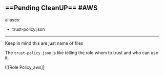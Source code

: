 ==Pending CleanUP==
#AWS
---
aliases:
  - trust-policy.json
---
Keep in mind this are just name of files

The `trust-policy.json` is like telling the role whom to trust and who can use it.

![[Role Policy_aws]]